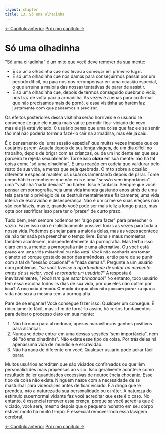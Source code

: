 ```yaml
---
layout: chapter
title: 13. Só uma olhadinha 
---
```

<div class="pagination-selector">
<a href="12-cuidado-com-o-metodo-de-corte.html" class="chapter-btn">&larr; Capítulo anterior</a>
<a href="14-usuarios-casuais.html" class="chapter-btn">Próximo capítulo &#8594;</a>
</div>

# Só uma olhadinha

"Só uma olhadinha" é um mito que você deve remover da sua mente:

- É só uma olhadinha que nos levou a começar em primeiro lugar.
- É só uma olhadinha que nós damos para conseguirmos passar por um período difícil, ou para nos nos recompensar em uma ocasião especial, o que arruína a maioria das nossas tentativas de parar de assistir.
- É só uma olhadinha que, depois de termos conseguido quebrar o vício, nos traz de volta para a armadilha. Às vezes é apenas para confirmar que não precisamos mais de pornô, e essa visitinha ao harém faz justamente com que passemos a precisar.

Os efeitos posteriores dessa visitinha serão horríveis e o usuário se convence de que ele nunca mais vai se permitir ficar viciado de novo -- mas ele já está viciado. O usuário pensa que uma coisa que faz ele se sentir tão mal não poderia tornar a fazê-lo cair na armadilha, mas ele já caiu.

É o pensamento de 'uma sessão especial' que muitas vezes impede que os usuários parem. Aquela depois de sua longa viagem, de um dia difícil no trabalho, depois de brigar com as crianças, ou de um incidente em que seu parceiro te rejeita sexualmente. Torne isso ***claro*** em sua mente: não há tal coisa como "só uma olhadinha". É uma reação em cadeia que vai durar pelo resto de sua vida, a menos que seja quebrada. O mito sobre a ocasião diferente e especial mantém os usuários lamentando depois de parar. Tome como hábito reconhecer que não existe uma "sessão sem importância", uma "visitinha 'nada demais'" ao harém. Isso é fantasia. Sempre que você pensar em pornografia, veja uma vida imunda gastando anos atrás de uma tela para ter o privilégio de se destruir mentalmente e fisicamente; uma vida inteira de escravidão e desesperança. Não é um crime se suas ereções não são confiáveis, mas é, quando você pode ser mais feliz a longo prazo, mas opta por sacrificar isso para ter o 'prazer' de curto prazo.

Tudo bem, nem sempre podemos ter "algo para fazer" para preencher o vazio. Fazer isso não é realisticamente possível todas as vezes para toda a nossa vida. Podemos planejar para a maioria delas, mas às vezes acontece de não ter nada pra preencher o tempo livre. Bons e maus momentos também acontecem, independentemente da pornografia. Mas tenha isso claro em sua mente: a pornografia não é uma alternativa. Ou você está preso em uma vida miserável ou não está. Você não sonharia em tomar cianeto só porque gosta do sabor das amêndoas, então pare de se punir com a tal da "sessão ocasional" e "nada demais". Pergunte a um usuário com problemas, "*se você tivesse a oportunidade de voltar ao momento antes de se viciar, você se tornaria um usuário?*" A resposta é inevitavelmente, "*Você tem que estar brincando!*" No entanto, todo usuário tem essa escolha todos os dias de sua vida, por que eles não optam por isso? A resposta é medo. O medo de que eles não possam parar ou que a vida não será a mesma sem a pornografia.

Pare de se enganar! Você consegue fazer isso. Qualquer um consegue. É ridiculamente fácil, mas a fim de torná-lo assim, há certos fundamentos para deixar o processo claro em sua mente:

1. Não há nada para abandonar, apenas maravilhosos ganhos positivos para alcançar.
2. Nunca se deixe entrar em uma dessas sessões "sem importância", nem dê "só uma olhadinha". Não existe esse tipo de coisa. Por trás delas há apenas uma vida de imundície e escravidão.
3. Não há nada de diferente em você. Qualquer usuário pode achar fácil parar.

Muitos usuários acreditam que são viciados confirmados ou que têm personalidades mais propensas ao vício. Isso geralmente acontece como resultado de ler quantidades excessivas de neurociência chocante. Esse tipo de coisa não existe. Ninguém nasce com a necessidade de se masturbar para videoclipes antes de ficar viciado. É a droga que te prendeu, não a natureza da sua personalidade ou caráter. A natureza do estímulo supernormal viciante faz você acreditar que este é o caso. No entanto, é essencial remover essa crença, porque se você acredita que é viciado, você será, mesmo depois que o pequeno monstro em seu corpo estiver morto há muito tempo. É essencial remover toda essa lavagem cerebral.

<div class="pagination-selector">
<a href="12-cuidado-com-o-metodo-de-corte.html" class="chapter-btn">&larr; Capítulo anterior</a>
<a href="14-usuarios-casuais.html" class="chapter-btn">Próximo capítulo &#8594;</a>
</div>
